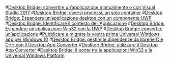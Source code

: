 ﻿#[Desktop Bridge: convertire un’applicazione manualmente o con Visual Studio 2017](desktop-bridge-convertire-unapplicazione-2.md)
#[Desktop Bridge: diversi processi, un solo container](desktop-bridge-diversi-processi-un-solo-container.md)
#[Desktop Bridge: Espandere un’applicazione desktop con un componente UWP](desktop-bridge-espandere-unapplicazione-desktop-con-un-componente-uwp.md)
#[Desktop Bridge: Identificare il contesto dell'Applicazione](desktop-bridge-identificare-il-contesto-della-applicazione.md)
#[Desktop Bridge: Espandere un’applicazione Win32 con la UWP](desktop-bridge-espandere-unapplicazione-win32-con-la-universal-windows-platform.md)
#[Desktop Bridge: convertire un’applicazione](desktop-bridge-convertire-unapplicazione.md)
#[Pubblicare e migrare la vostra prima Universal Windows app per Windows 10](pubblicare-e-migrare-la-vostra-prima-universal-windows-app-per-windows-10.md)
#[Desktop Bridge: gestire le dipendenze da librerie C e C++ con il Desktop App Converter](gestire-le-dipendenze-da-librerie-c-e-cpp-con-il-desktop-app-converter.md)
#[Desktop Bridge: utilizzare il Desktop App Converter ](desktop-bridge-utilizzare-il-desktop-app-converter.md)
#[Desktop Bridge: il ponte tra le applicazioni Win32 e la Universal Windows Platform](desktop-bridge-il-ponte-tra-le-applicazioni-win32-e-la-UWP.md)
